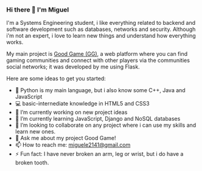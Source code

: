 ### Hi there 👋 I'm Miguel

I'm a Systems Engineering student, i like everything related to backend and software development such as databases, networks and security. Although i'm not an expert, i love to learn new things and understand how everything works.

My main project is <a href="https://goodgameweb.herokuapp.com" target="_blank">Good Game (GG)</a>, a web platform where you can find gaming communities and connect with other players via the communities social networks; it was developed by me using Flask.

Here are some ideas to get you started:

- 🐍 Python is my main language, but i also know some C++, Java and JavaScript
- 💻 basic-internediate knowledge in HTML5 and CSS3 
- 🔭 I’m currently working on new project ideas
- 🌱 I’m currently learning JavaScript, Django and NoSQL databases
- 👯 I’m looking to collaborate on any project where i can use my skills and learn new ones.
- 💬 Ask me about my project Good Game!
- 📫 How to reach me: miguele2141@gmail.com
- ⚡ Fun fact: I have never broken an arm, leg or wrist, but i do have a broken tooth.
<!--- 🤔 I’m looking for help with -->
